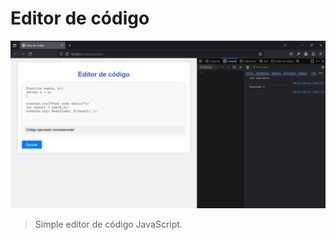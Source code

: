 # Editor de código

![preview](https://raw.githubusercontent.com/tetohc/MediaResources/refs/heads/main/images/covers/codeEditor-demo.png)

> Simple editor de código JavaScript.
